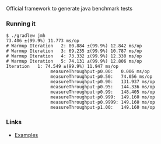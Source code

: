 Official framework to generate java benchmark tests

### Running it  

```
$ ./gradlew jmh
73.406 ±(99.9%) 11.773 ms/op
# Warmup Iteration   2: 80.884 ±(99.9%) 12.842 ms/op
# Warmup Iteration   3: 69.235 ±(99.9%) 10.787 ms/op
# Warmup Iteration   4: 73.332 ±(99.9%) 12.330 ms/op
# Warmup Iteration   5: 74.131 ±(99.9%) 12.806 ms/op
Iteration   1: 74.549 ±(99.9%) 11.947 ms/op
                 measureThroughput·p0.00:   0.006 ms/op
                 measureThroughput·p0.50:   74.056 ms/op
                 measureThroughput·p0.90:   131.937 ms/op
                 measureThroughput·p0.95:   144.336 ms/op
                 measureThroughput·p0.99:   148.405 ms/op
                 measureThroughput·p0.999:  149.160 ms/op
                 measureThroughput·p0.9999: 149.160 ms/op
                 measureThroughput·p1.00:   149.160 ms/op

```

### Links
* [Examples](https://github.com/melix/jmh-gradle-example/tree/master/src/jmh/java/org/openjdk/jmh/samples)
